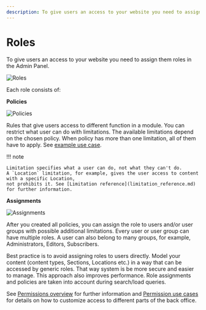 ```yaml
---
description: To give users an access to your website you need to assign them roles in the Admin Panel.
---
```


# Roles

To give users an access to your website you need to assign them roles in the Admin Panel.

![Roles](admin_panel_roles.png "Roles")

Each role consists of:

**Policies**

![Policies](admin_panel_policies.png "Policies")

Rules that give users access to different function in a module.
You can restrict what user can do with limitations.
The available limitations depend on the chosen policy.
When policy has more than one limitation, all of them have to apply.
See [example use case](permission_use_cases.md#restrict-editing-to-part-of-the-tree).

!!! note

    Limitation specifies what a user can do, not what they can't do.
    A `Location` limitation, for example, gives the user access to content with a specific Location, 
    not prohibits it. See [Limitation reference](limitation_reference.md) for further information.

**Assignments**

![Assignments](admin_panel_assignments.png "Assignments")

After you created all policies, you can assign the role to users and/or user groups with possible additional limitations.
Every user or user group can have multiple roles.
A user can also belong to many groups, for example, Administrators, Editors, Subscribers.

Best practice is to avoid assigning roles to users directly.
Model your content (content types, Sections, Locations etc.) in a way that can be accessed by generic roles.
That way system is be more secure and easier to manage.
This approach also improves performance. Role assignments and policies are taken into account during search/load queries.

See [Permissions overview](permissions.md) for further information
and [Permission use cases](permission_use_cases.md) for details on how to customize access to different parts of the back office.
